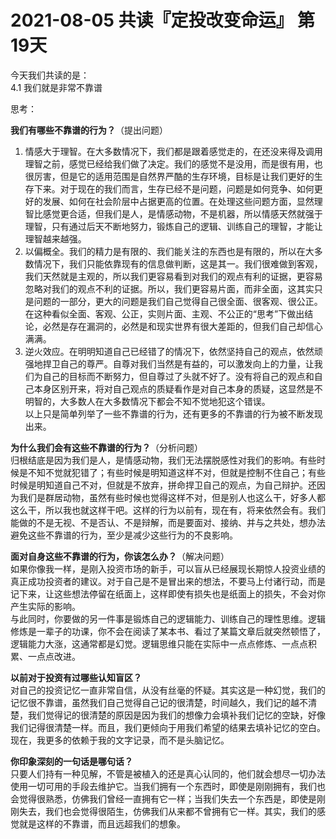 # 2021-08-05 共读『定投改变命运』 第19天
今天我们共读的是：  
4.1 我们就是非常不靠谱

思考：

**我们有哪些不靠谱的行为？**（提出问题）  
1. 情感大于理智。在大多数情况下，我们都是跟着感觉走的，在还没来得及调用理智之前，感觉已经给我们做了决定。我们的感觉不是没用，而是很有用，也很厉害，但是它的适用范围是自然界严酷的生存环境，目标是让我们更好的生存下来。对于现在的我们而言，生存已经不是问题，问题是如何竞争、如何更好的发展、如何在社会阶层中占据更高的位置。在处理这些问题方面，显然理智比感觉更合适，但我们是人，是情感动物，不是机器，所以情感天然就强于理智，只有通过后天不断地努力，锻炼自己的逻辑、训练自己的理智，才能让理智越来越强。  
2. 以偏概全。我们的精力是有限的、我们能关注的东西也是有限的，所以在大多数情况下，我们只能依靠现有的信息做判断，这是其一。我们很难做到客观，我们天然就是主观的，所以我们更容易看到对我们的观点有利的证据，更容易忽略对我们的观点不利的证据。所以，我们更容易片面，而非全面，这其实只是问题的一部分，更大的问题是我们自己觉得自己很全面、很客观、很公正。在这种看似全面、客观、公正，实则片面、主观、不公正的“思考”下做出结论，必然是存在漏洞的，必然是和现实世界有很大差距的，但我们自己却信心满满。  
3. 逆火效应。在明明知道自己已经错了的情况下，依然坚持自己的观点，依然顽强地捍卫自己的尊严。自尊对我们当然是有益的，可以激发向上的力量，让我们为自己的目标而不断努力，但自尊过了头就不好了。没有将自己的观点和自己本身区别开来，将对自己观点的质疑看作是对自己本身的质疑，这显然是不明智的，大多数人在大多数情况下都会不知不觉地犯这个错误。  
以上只是简单列举了一些不靠谱的行为，还有更多的不靠谱的行为被不断发现出来。

**为什么我们会有这些不靠谱的行为？**（分析问题）  
归根结底是因为我们是人，是情感动物，我们无法摆脱感性对我们的影响。有些时候是不知不觉就犯错了；有些时候是明知道这样不对，但就是控制不住自己；有些时候是明知道自己不对，但就是不放弃，拼命捍卫自己的观点，为自己辩护。还因为我们是群居动物，虽然有些时候也觉得这样不对，但是别人也这么干，好多人都这么干，所以我也就这样干吧。这样的行为以前有，现在有，将来依然会有。我们能做的不是无视、不是否认、不是辩解，而是要面对、接纳、并与之共处，想办法避免这些不靠谱的行为，至少是减少这些行为的不良影响。

**面对自身这些不靠谱的行为，你该怎么办？**（解决问题）  
如果你像我一样，是刚入投资市场的新手，可以盲从已经展现长期惊人投资业绩的真正成功投资者的建议。对于自己是不是冒出来的想法，不要马上付诸行动，而是记下来，让这些想法停留在纸面上，这样即使有损失也是纸面上的损失，不会对你产生实际的影响。  
与此同时，你要做的另一件事是锻炼自己的逻辑能力、训练自己的理性思维。逻辑修炼是一辈子的功课，你不会在阅读了某本书、看过了某篇文章后就突然顿悟了，逻辑能力大涨，这通常都是幻觉。逻辑思维只能在实际中一点点修炼、一点点积累、一点点改进。

**以前对于投资有过哪些认知盲区？**  
对自己的投资记忆一直非常自信，从没有丝毫的怀疑。其实这是一种幻觉，我们的记忆很不靠谱，虽然我们自己觉得自己记的很清楚，时间越久，我们记的越不清楚，我们觉得记的很清楚的原因是因为我们的想像力会填补我们记忆的空缺，好像我们记得很清楚一样。而且，我们更倾向于用我们希望的结果去填补记忆的空白。现在，我更多的依赖于我的文字记录，而不是头脑记忆。

**你印象深刻的⼀句话是哪句话？**  
只要人们持有一种见解，不管是被植入的还是真心认同的，他们就会想尽一切办法使用一切可用的手段去维护它。当我们拥有一个东西时，即使是刚刚拥有，我们也会觉得很熟悉，仿佛我们曾经一直拥有它一样；当我们失去一个东西是，即使是刚刚失去，我们也会觉得很陌生，仿佛我们从来都不曾拥有它一样。其实，我们的感觉就是这样的不靠谱，而且远超我们的想象。
